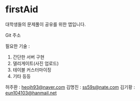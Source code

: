 # firstAid

대학생들의 문제풀이 공유를 위한 앱입니다.

Git 주소

필요한 기술 : 
1. 간단한 서버 구현
2. 델리게이트(사진 업로드)
3. 테이블 커스터마이징
4. 기타 등등

허주환 : heojh93@naver.com
김명진 : ss59s@nate.com
김기황 : eun104103@hanmail.net

